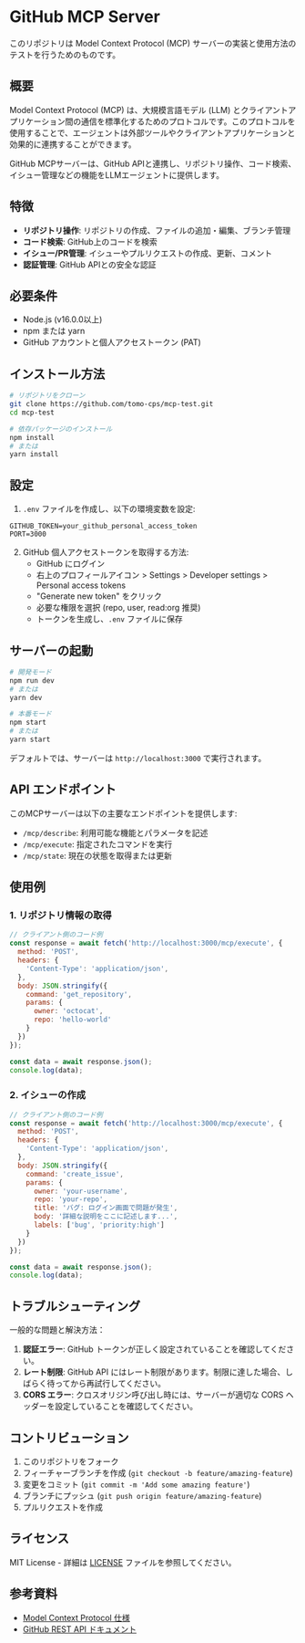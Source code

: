 # GitHub MCP Server

このリポジトリは Model Context Protocol (MCP) サーバーの実装と使用方法のテストを行うためのものです。

## 概要

Model Context Protocol (MCP) は、大規模言語モデル (LLM) とクライアントアプリケーション間の通信を標準化するためのプロトコルです。このプロトコルを使用することで、エージェントは外部ツールやクライアントアプリケーションと効果的に連携することができます。

GitHub MCPサーバーは、GitHub APIと連携し、リポジトリ操作、コード検索、イシュー管理などの機能をLLMエージェントに提供します。

## 特徴

- **リポジトリ操作**: リポジトリの作成、ファイルの追加・編集、ブランチ管理
- **コード検索**: GitHub上のコードを検索
- **イシュー/PR管理**: イシューやプルリクエストの作成、更新、コメント
- **認証管理**: GitHub APIとの安全な認証

## 必要条件

- Node.js (v16.0.0以上)
- npm または yarn
- GitHub アカウントと個人アクセストークン (PAT)

## インストール方法

```bash
# リポジトリをクローン
git clone https://github.com/tomo-cps/mcp-test.git
cd mcp-test

# 依存パッケージのインストール
npm install
# または
yarn install
```

## 設定

1. `.env` ファイルを作成し、以下の環境変数を設定:

```
GITHUB_TOKEN=your_github_personal_access_token
PORT=3000
```

2. GitHub 個人アクセストークンを取得する方法:
   - GitHub にログイン
   - 右上のプロフィールアイコン > Settings > Developer settings > Personal access tokens
   - "Generate new token" をクリック
   - 必要な権限を選択 (repo, user, read:org 推奨)
   - トークンを生成し、`.env` ファイルに保存

## サーバーの起動

```bash
# 開発モード
npm run dev
# または
yarn dev

# 本番モード
npm start
# または
yarn start
```

デフォルトでは、サーバーは `http://localhost:3000` で実行されます。

## API エンドポイント

このMCPサーバーは以下の主要なエンドポイントを提供します:

- `/mcp/describe`: 利用可能な機能とパラメータを記述
- `/mcp/execute`: 指定されたコマンドを実行
- `/mcp/state`: 現在の状態を取得または更新

## 使用例

### 1. リポジトリ情報の取得

```javascript
// クライアント側のコード例
const response = await fetch('http://localhost:3000/mcp/execute', {
  method: 'POST',
  headers: {
    'Content-Type': 'application/json',
  },
  body: JSON.stringify({
    command: 'get_repository',
    params: {
      owner: 'octocat',
      repo: 'hello-world'
    }
  })
});

const data = await response.json();
console.log(data);
```

### 2. イシューの作成

```javascript
// クライアント側のコード例
const response = await fetch('http://localhost:3000/mcp/execute', {
  method: 'POST',
  headers: {
    'Content-Type': 'application/json',
  },
  body: JSON.stringify({
    command: 'create_issue',
    params: {
      owner: 'your-username',
      repo: 'your-repo',
      title: 'バグ: ログイン画面で問題が発生',
      body: '詳細な説明をここに記述します...',
      labels: ['bug', 'priority:high']
    }
  })
});

const data = await response.json();
console.log(data);
```

## トラブルシューティング

一般的な問題と解決方法：

1. **認証エラー**: GitHub トークンが正しく設定されていることを確認してください。
2. **レート制限**: GitHub API にはレート制限があります。制限に達した場合、しばらく待ってから再試行してください。
3. **CORS エラー**: クロスオリジン呼び出し時には、サーバーが適切な CORS ヘッダーを設定していることを確認してください。

## コントリビューション

1. このリポジトリをフォーク
2. フィーチャーブランチを作成 (`git checkout -b feature/amazing-feature`)
3. 変更をコミット (`git commit -m 'Add some amazing feature'`)
4. ブランチにプッシュ (`git push origin feature/amazing-feature`)
5. プルリクエストを作成

## ライセンス

MIT License - 詳細は [LICENSE](LICENSE) ファイルを参照してください。

## 参考資料

- [Model Context Protocol 仕様](https://github.com/microsoft/model-context-protocol)
- [GitHub REST API ドキュメント](https://docs.github.com/en/rest)